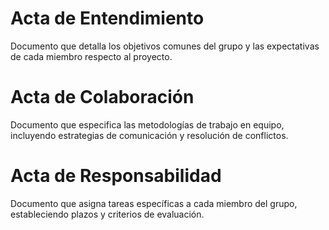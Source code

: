 # Acta de Entendimiento 
Documento que detalla los objetivos comunes del grupo y las
expectativas de cada miembro respecto al proyecto.


# Acta de Colaboración 
Documento que especifica las metodologías de trabajo en equipo,
incluyendo estrategias de comunicación y resolución de conflictos.

# Acta de Responsabilidad 
Documento que asigna tareas específicas a cada miembro del
grupo, estableciendo plazos y criterios de evaluación.
